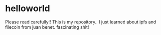 # helloworld
Please read carefully!! This is my repository..
I just learned about ipfs and filecoin from juan benet. fascinating shit! 
